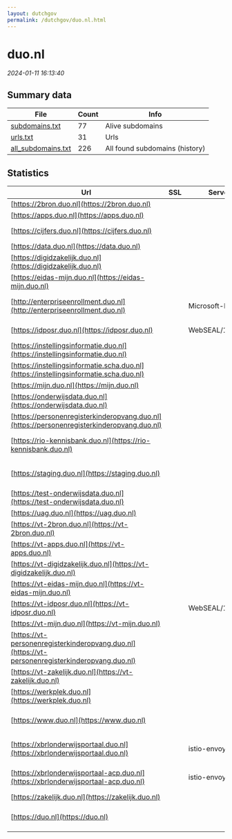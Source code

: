 ```yaml
---
layout: dutchgov
permalink: /dutchgov/duo.nl.html
---
```



# duo.nl
*2024-01-11 16:13:40*
## Summary data


| File       | Count | Info |
|------------|-------|------|
|[subdomains.txt](/data/duo.nl/subdomains.txt)|77|Alive subdomains|
|[urls.txt](/data/duo.nl/urls.txt)|31|Urls|
|[all_subdomains.txt](/data/duo.nl/all_subdomains.txt)|226|All found subdomains (history)|


## Statistics


| Url | SSL | Server | Cookie | HSTS | CSP | XFO | XXP | RP | Tech |Title |
|------------|-------|------|------|------|------|------|------|------|------|------|
|[https://2bron.duo.nl](https://2bron.duo.nl)| || | | | | | :white_check_mark: |||
|[https://apps.duo.nl](https://apps.duo.nl)| || |:white_check_mark: | | :white_check_mark: | :white_check_mark: | :white_check_mark: |HSTS|apps.duo.nl|
|[https://cijfers.duo.nl](https://cijfers.duo.nl)| || |:white_check_mark: | | :white_check_mark: | :white_check_mark: | :white_check_mark: |HSTS|403 - Forbidden:...|
|[https://data.duo.nl](https://data.duo.nl)| || |:white_check_mark: |:warning: | :white_check_mark: | :white_check_mark: | :white_check_mark: |||
|[https://digidzakelijk.duo.nl](https://digidzakelijk.duo.nl)| ||:white_check_mark: |:white_check_mark: | | :white_check_mark: | :white_check_mark: | :white_check_mark: |HSTS|Inloggen - Mijn...|
|[https://eidas-mijn.duo.nl](https://eidas-mijn.duo.nl)| ||:white_check_mark: |:white_check_mark: | | :white_check_mark: | :white_check_mark: | :white_check_mark: |HSTS||
|[http://enterpriseenrollment.duo.nl](http://enterpriseenrollment.duo.nl)| |Microsoft-IIS/10.0| | | | | | :white_check_mark: |IIS:10.0 Microsoft ASP.NET Windows Server|Document Moved|
|[https://idposr.duo.nl](https://idposr.duo.nl)| |WebSEAL/10.0.6.0| |:white_check_mark: | | :white_check_mark: | :white_check_mark: | :white_check_mark: |HSTS|Moved Temporaril...|
|[https://instellingsinformatie.duo.nl](https://instellingsinformatie.duo.nl)| ||:white_check_mark: |:white_check_mark: |:warning: | :white_check_mark: | :white_check_mark: | :white_check_mark: |HSTS Microsoft ASP.NET|Document Moved|
|[https://instellingsinformatie.scha.duo.nl](https://instellingsinformatie.scha.duo.nl)| || | | | | | :white_check_mark: |HSTS Microsoft ASP.NET:4.0.30319|Object moved|
|[https://mijn.duo.nl](https://mijn.duo.nl)| || |:white_check_mark: |:warning: | :white_check_mark: | :white_check_mark: | :white_check_mark: |||
|[https://onderwijsdata.duo.nl](https://onderwijsdata.duo.nl)| || |:white_check_mark: |:warning: | :white_check_mark: | :white_check_mark: | :white_check_mark: |HSTS||
|[https://personenregisterkinderopvang.duo.nl](https://personenregisterkinderopvang.duo.nl)| || |:white_check_mark: | :white_check_mark:| :white_check_mark: | :white_check_mark: | :white_check_mark: |HSTS|Personenregister...|
|[https://rio-kennisbank.duo.nl](https://rio-kennisbank.duo.nl)| ||:white_check_mark: |:white_check_mark: |:warning: | :white_check_mark: | :white_check_mark: | :white_check_mark: |Google Tag Manager HSTS Java|Kennisbank|
|[https://staging.duo.nl](https://staging.duo.nl)| || |:white_check_mark: |:warning: | :white_check_mark: | :white_check_mark: | :white_check_mark: |Amazon S3 Amazon Web Services HSTS Java||
|[https://test-onderwijsdata.duo.nl](https://test-onderwijsdata.duo.nl)| || |:white_check_mark: |:warning: | :white_check_mark: | :white_check_mark: | :white_check_mark: |HSTS||
|[https://uag.duo.nl](https://uag.duo.nl)| ||:white_check_mark: |:white_check_mark: |:warning: | :white_check_mark: | :white_check_mark: | :white_check_mark: |HSTS Java|VMware Horizon|
|[https://vt-2bron.duo.nl](https://vt-2bron.duo.nl)| || | | | | | :white_check_mark: |||
|[https://vt-apps.duo.nl](https://vt-apps.duo.nl)| || |:white_check_mark: | | :white_check_mark: | :white_check_mark: | :white_check_mark: |HSTS|vt.duo.nl|
|[https://vt-digidzakelijk.duo.nl](https://vt-digidzakelijk.duo.nl)| ||:white_check_mark: |:white_check_mark: |:warning: | :white_check_mark: | :white_check_mark: | :white_check_mark: |HSTS|Inloggen - Mijn...|
|[https://vt-eidas-mijn.duo.nl](https://vt-eidas-mijn.duo.nl)| ||:white_check_mark: |:white_check_mark: | | :white_check_mark: | :white_check_mark: | :white_check_mark: |HSTS||
|[https://vt-idposr.duo.nl](https://vt-idposr.duo.nl)| |WebSEAL/10.0.6.0| |:white_check_mark: | | :white_check_mark: | :white_check_mark: | :white_check_mark: |HSTS|Moved Temporaril...|
|[https://vt-mijn.duo.nl](https://vt-mijn.duo.nl)| || |:white_check_mark: | | :white_check_mark: | :white_check_mark: | :white_check_mark: |HSTS||
|[https://vt-personenregisterkinderopvang.duo.nl](https://vt-personenregisterkinderopvang.duo.nl)| || |:white_check_mark: | :white_check_mark:| :white_check_mark: | :white_check_mark: | :white_check_mark: |HSTS|Personenregister...|
|[https://vt-zakelijk.duo.nl](https://vt-zakelijk.duo.nl)| ||:white_check_mark: |:white_check_mark: | | :white_check_mark: | :white_check_mark: | :white_check_mark: |HSTS|Inloggen op Mijn...|
|[https://werkplek.duo.nl](https://werkplek.duo.nl)| ||:white_check_mark: |:white_check_mark: |:warning: | :white_check_mark: | :white_check_mark: | :white_check_mark: |HSTS Java|VMware Horizon|
|[https://www.duo.nl](https://www.duo.nl)| || |:white_check_mark: |:warning: | :white_check_mark: | :white_check_mark: | :white_check_mark: |Amazon S3 Amazon Web Services HSTS Java||
|[https://xbrlonderwijsportaal.duo.nl](https://xbrlonderwijsportaal.duo.nl)| |istio-envoy| | | | | | :white_check_mark: |Amazon Web Services Envoy HSTS|Serviceportaal|
|[https://xbrlonderwijsportaal-acp.duo.nl](https://xbrlonderwijsportaal-acp.duo.nl)| |istio-envoy| |:white_check_mark: |:warning: | :white_check_mark: | :white_check_mark: | :white_check_mark: |Amazon Web Services Envoy HSTS|Serviceportaal|
|[https://zakelijk.duo.nl](https://zakelijk.duo.nl)| || |:white_check_mark: | | :white_check_mark: | :white_check_mark: | :white_check_mark: |HSTS|zakelijk.duo.nl|
|[https://duo.nl](https://duo.nl)| || |:white_check_mark: |:warning: | :white_check_mark: | :white_check_mark: | :white_check_mark: |Amazon S3 Amazon Web Services HSTS Java||